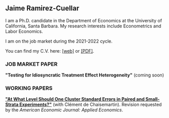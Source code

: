 ## Jaime Ramirez-Cuellar

I am a Ph.D. candidate in the Department of Economics at the University of California, Santa Barbara.
My research interests include Econometrics and Labor Economics. 

I am on the job market during the 2021-2022 cycle.

You can find my C.V. here: [[web]](https://jdramirezc.github.io/cv/cv) or [[PDF]](https://ucsb.app.box.com/file/867460274263?s=ksill3l2h2lq1dso7s0cq7dqj7ds6dva).
 
### JOB MARKET PAPER

**"Testing for Idiosyncratic Treatment Effect Heterogeneity\"** (coming
soon)

### WORKING PAPERS

[**"At What Level Should One Cluster Standard Errors in Paired and
Small-Strata Experiments?\"**](https://papers.ssrn.com/sol3/papers.cfm?abstract_id=3520820) (with Clément de Chaisemartin). Revision
requested by the *American Economic Journal: Applied Economics*.
